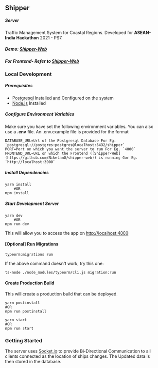 ## Shipper

##### Server

Traffic Management System for Coastal Regions.
Developed for **ASEAN-India Hackathon** 2021 - PS7.

##### Demo: [Shipper-Web](https://shipper-web.netlify.app)

##### For Frontend- Refer to [Shipper-Web](https://github.com/NiketanG/shipper-web)

### Local Development

##### Prerequisites

-   [Postgresql](https://www.postgresql.org/) Installed and Configured on the system
-   [Node.js](https://nodejs.org/) Installed

##### Configure Environment Variables

Make sure you have set the following environment variables. You can also use a **.env** file. An .env.example file is provided for the format

```
DATABASE_URL=Url of the Postgresql Database For Eg. `postgresql://postgres:postgres@localhost:5432/shipper`
PORT=Port on which you want the server to run For Eg. `4000`
FRONTEND_URL=URL on which the Frontend ([Shipper-Web](https://github.com/NiketanG/shipper-web)) is running Gor Eg. `http://localhost:3000`
```

##### Install Dependencies

```
yarn install
	#OR
npm install
```

##### Start Development Server

```
yarn dev
	#OR
npm run dev
```

This will allow you to access the app on [http://localhost:4000](http://localhost:4000)

#### [Optional] Run Migrations

    typeorm:migrations run

If the above command doesn't work, try this one:

```
ts-node ./node_modules/typeorm/cli.js migration:run
```

#### Create Production Build

This will create a production build that can be deployed.

```
yarn postinstall
#OR
npm run postinstall
```

```
yarn start
#OR
npm run start
```

### Getting Started

The server uses [Socket.io](https://socket.io/) to provide Bi-Directional Communication to all clients connected as the location of ships changes. The Updated data is then stored in the database.
